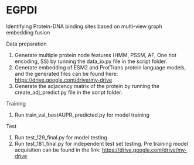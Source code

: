 # EGPDI
Identifying Protein-DNA binding sites based on multi-view graph embedding fusion

Data preparation
1. Generate multiple protein node features (HMM, PSSM, AF, One hot encoding, SS) by running the data_io.py file in the script folder.
2. Generate embedding of ESM2 and ProtTrans protein language models, and the generated files can be found here: https://drive.google.com/drive/my-drive
3. Generate the adjacency matrix of the protein by running the create_adj_predict.py file in the script folder.

Training
1. Run train_val_bestAUPR_predicted.py for model training

Test
1. Run test_129_final.py for model testing
2. Run test_181_final.py for independent test set testing.
Pre training model acquisition can be found in the link: https://drive.google.com/drive/my-drive
